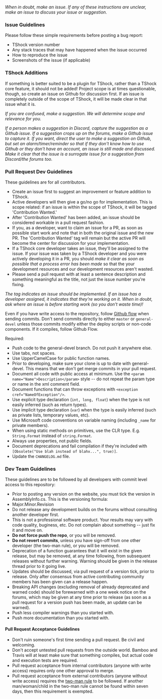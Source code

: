 _When in doubt, make an issue. If any of these instructions are unclear, make an issue to discuss your issue or suggestion._

### Issue Guidelines
Please follow these simple requirements before posting a bug report:

- TShock version number
- Any stack traces that may have happened when the issue occurred
- How to reproduce the issue
- Screenshots of the issue (if applicable)

### TShock Additions

If something is better suited to be a plugin for TShock, rather than a TShock core feature, it should not be added! Project scope is at times questionable, though, so create an issue on Github for discussion first. If an issue is completely outside of the scope of TShock, it will be made clear in that issue what it is.

_If you are confused, make a suggestion. We will determine scope and relevance for you._

_If a person makes a suggestion in Discord, capture the suggestion as a Github issue. If a suggestion crops up on the forums, make a Github issue to capture it. If you want, direct the user to make a suggestion on Github, but set an alarm/timer/reminder so that if they don't know how to use Github or they don't have an account, an issue is still made and discussed. Make it clear that the issue is a surrogate issue for a suggestion from Discord/the forums too._

### Pull Request Dev Guidelines

These guidelines are for all contributors.

* Create an issue first to suggest an improvement or feature addition to TShock.
* Active developers will then give a go/no go for implementation. This is scope related: if an issue is within the scope of TShock, it will be tagged 'Contribution Wanted.'
* After 'Contribution Wanted' has been added, an issue should be considered workable in a pull request fashion.
* If you, as a developer, want to claim an issue for a PR, as soon as possible start work and note that in both the original issue and the new PR. The 'Contribution Wanted' tag will remain but the active PR will become the center for discussion for your implementation.
* If a TShock core developer takes an issue, they'll be assigned to the issue. If your issue was taken by a TShock developer and you were actively developing it in a PR, you should _make it clear as soon as possible that a process error has been made_ so that the your development resources and our development resources aren't wasted.
* Please send a pull request with at least a sentence description and something meaningful as the title, not just the issue number you're fixing.

_The tag indicates an issue should be implemented. If an issue has a developer assigned, it indicates that they're working on it. When in doubt, ask where an issue is before starting work (so you don't waste time)!_

Even if you have write access to the repository, follow [Github flow](https://guides.github.com/introduction/flow/) when sending commits. Don't send commits directly to either ```master``` or ```general-devel``` unless those commits modify either the deploy scripts or non-code components. If it compiles, follow Github Flow.

Required:
- Push code to the general-devel branch. Do not push it anywhere else.
- Use tabs, not spaces.
- Use UpperCamelCase for public function names.
- Prior to developing, make sure your clone is up to date with general-devel. This means that we don't get merge commits in your pull request.
- Document all code with public access at minimum. Use the ```<param name="Name">Description</param>``` style -- do not repeat the param type or name in the xml comment field.
- Document functions that can throw exceptions with ```<exception cref="NameOfException"/>```.
- Use explicit type declaration (```int, long, float```) when the type is not easily inferred (such as return types).
- Use implicit type declaration (```var```) when the type is easily inferred (such as private lists, temporary values, etc).
- Use Microsoft code conventions on variable naming (including ```_name``` for private members).
- When using static methods on primitives, use the CLR type. E.g. ```String.Format``` instead of ```string.Format```.
- Always use properties, not public fields.
- Document deprecations and fail compilation if they're included with ```[Obsolete("Use blah instead of blahx...", true)]```.
- Update the `CHANGELOG.md` file.

### Dev Team Guidelines

These guidelines are to be followed by all developers with commit level access to this repository:

- Prior to posting any version on the website, you must tick the version in AssemblyInfo.cs. This is the versioning formula:
 - Major.Minor.Revision
- Do not release any development builds on the forums without consulting another developer first.
- This is not a professional software product. Your results may vary with code quality, buginess, etc. Do not complain about something -- just fix it and move on.
- __Do not force push the repo__, or you will be removed.
- __Do not revert commits__, unless you have sign-off from one other developer (the two-man rule), or you will be removed.
- Deprecation of a function guarantees that it will exist in the given release, but may be removed, at any time following, from subsequent releases without further warning. Warning should be given in the release thread prior to it going live.
- Updates should be discussed, via pull request of a version tick, prior to release. Only after consensus from active contributing community members has been given can a release happen.
- Breaking API changes (excluding removal of already deprecated and warned code) should be forewarned with a one week notice on the forums, which may be given at any time prior to release (as soon as a pull request for a version push has been made, an update can be warned).
- Push less compiler warnings than you started with.
- Push more documentation than you started with.

#### Pull Request Acceptance Guidelines

- Don't ruin someone's first time sending a pull request. Be civil and welcoming.
- Don't accept untested pull requests from the outside world. Bamboo and Travis will at least make sure that something compiles, but actual code and execution tests are required.
- Pull request acceptance from internal contributors (anyone with write access) requires only one other approval to merge.
- Pull request acceptance from external contributors (anyone without write access) requires the [two-man rule](https://en.wikipedia.org/wiki/Two-man_rule) to be followed. If another man/woman/child in the two-man rule cannot be found within seven days, then this requirement is exempted.
